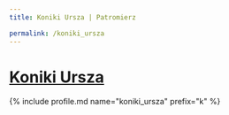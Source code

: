 ```yaml
---
title: Koniki Ursza | Patromierz

permalink: /koniki_ursza
---
```


# [Koniki Ursza](https://patronite.pl/koniki_ursza)

{% include profile.md name="koniki_ursza" prefix="k" %}
